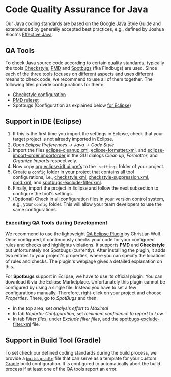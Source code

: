 # Code Quality Assurance for Java

Our Java coding standards are based on the [Google Java Style Guide](https://google.github.io/styleguide/javaguide.html) and
extendended by generally accepted best practices, e.g., defined by Joshua Bloch's 
[Effective Java](https://www.safaribooksonline.com/library/view/effective-java-3rd/9780134686097).

## QA Tools

To check Java source code according to certain quality standards, typically the tools [Checkstyle](https://checkstyle.org/), [PMD](https://pmd.github.io) and [Spotbugs](https://spotbugs.github.io/) (fka Findbugs) are used. Since each of the three tools focuses on different aspects and uses different means to check code, we recommend to use all of them together. The following files provide configurations for them:

* [Checkstyle configuration](checkstyle.xml)
* [PMD ruleset](pmd.xml)
* Spotbugs (Configuration as explained below [for Eclipse](#executing-qa-tools-during-development))

## Support in IDE (Eclipse)

1. If this is the first time you import the settings in Eclipse, check that your target project is not already imported in Eclipse.
2. Open *Eclipse Preferences -> Java -> Code Style*.
3. Import the files [eclipse-cleanup.xml](eclipse-cleanup.xml), [eclipse-formatter.xml](eclipse-formatter.xml), and [eclipse-import-order.importorder](eclipse-import-order.importorder) in the GUI dialogs *Clean up*, *Formatter*, and *Organize Imports* respectively.
4. Now copy [org.eclipse.jdt.ui.prefs](org.eclipse.jdt.ui.prefs) to the `.settings` folder of your project.
5. Create a `config` folder in your project that contains all tool configurations, i.e., [checkstyle.xml](checkstyle.xml), [checkstyle-suppression.xml](checkstyle-suppression.xml), [pmd.xml](pmd.xml), and [spotbugs-exclude-filter.xml](spotbugs-exclude-filter.xml).
6. Finally, import the project in Eclipse and follow the next subsection to configure the tool's settings.
7. (Optional) Check in all configuration files in your version control system, e.g., your `config` folder. This will allow your team developers to use the same configurations.

### Executing QA Tools during Development

We recommend to use the lightweight [QA Eclipse Plugin](https://github.com/ChristianWulf/qa-eclipse-plugin) by Christian Wulf. Once configured, it continuously checks your code for your configured rules and checks and highlights violations. It supports **PMD** and **Checkstyle** but unfortunately not Spotbugs (currently). After installing the plugin, it adds two entries to your project's properties, where you can specify the locations of rules and checks. The plugin's webpage gives a detailed explanation on this.

For **Spotbugs** support in Eclipse, we have to use its official plugin. You can download it via the Eclipse Marketplace. Unfortunately this plugin cannot be configured by using a single file. Instead you have to set a few configurations manually. Therefore, right-click on your project and choose *Properties*. There, go to *SpotBugs* and then:
* In the top area, set *analysis effort* to *Maximal*
* In tab *Reporter Configuration*, set *minimum confidence to report* to *Low*
* In tab *Filter files*, under *Exclude filter files*, add the [spotbugs-exclude-filter.xml](spotbugs-exclude-filter.xml) file.

## Support in Build Tool (Gradle)

To set check our defined coding standards during the build process, we provide a [`build.gradle`](build.gradle) file that can serve as a template for your custom [Gradle](https://gradle.org/) build configuration. It is configured to automatically abort the build process if at least one of the QA tools report an error.
